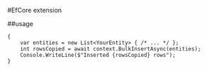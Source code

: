 #EfCore extension

##usage

```using (var context = new YourDbContext())
{
    var entities = new List<YourEntity> { /* ... */ };
    int rowsCopied = await context.BulkInsertAsync(entities);
    Console.WriteLine($"Inserted {rowsCopied} rows");
}
